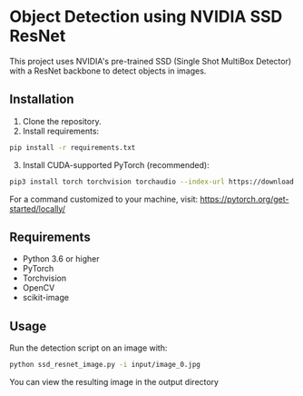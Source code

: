 # Object Detection using NVIDIA SSD ResNet

This project uses NVIDIA's pre-trained SSD (Single Shot MultiBox Detector) with a ResNet backbone to detect objects in images. 


## Installation

1. Clone the repository.
2. Install requirements:

```bash
pip install -r requirements.txt
```

3. Install CUDA-supported PyTorch (recommended):

```bash
pip3 install torch torchvision torchaudio --index-url https://download.pytorch.org/whl/cu128
```
For a command customized to your machine, visit: https://pytorch.org/get-started/locally/

## Requirements

- Python 3.6 or higher
- PyTorch
- Torchvision
- OpenCV
- scikit-image

## Usage

Run the detection script on an image with:

```bash
python ssd_resnet_image.py -i input/image_0.jpg
```

You can view the resulting image in the output directory






